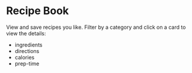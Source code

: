 # Recipe Book

View and save recipes you like. Filter by a category and click on a card to view the details:
* ingredients 
* directions 
* calories
* prep-time

